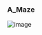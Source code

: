 ### A_Maze
![image](https://github.com/user-attachments/assets/386b6f94-6735-4099-b3d0-7992d37b0bff)
